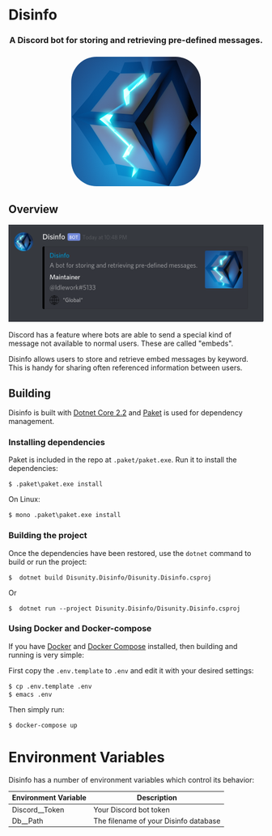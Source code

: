 # Disinfo

<h3 align="center">A Discord bot for storing and retrieving pre-defined messages.<h3>
<p align="center">
  <img style="border-radius: 50px" width="256" height="256" src="./logo.png">
</p>

## Overview

<p align="center">
  <img src="./example.png">
</p>

Discord has a feature where bots are able to send a special kind of message not available to normal users. These are called "embeds". 

Disinfo allows users to store and retrieve embed messages by keyword. This is handy for sharing often referenced information between users.


## Building

Disinfo is built with [Dotnet Core 2.2](https://dotnet.microsoft.com/download/dotnet-core/2.2) and [Paket](https://github.com/fsprojects/Paket) is used for dependency management.

### Installing dependencies

Paket is included in the repo at `.paket/paket.exe`. Run it to install the dependencies:

    $ .paket\paket.exe install

On Linux:

    $ mono .paket\paket.exe install

### Building the project

Once the dependencies have been restored, use the `dotnet` command to build or run the project:


    $  dotnet build Disunity.Disinfo/Disunity.Disinfo.csproj

Or

    $  dotnet run --project Disunity.Disinfo/Disunity.Disinfo.csproj

### Using Docker and Docker-compose

If you have [Docker](https://www.docker.com/) and [Docker Compose](https://docs.docker.com/compose/) installed, then building and running is very simple:


First copy the `.env.template` to `.env` and edit it with your desired settings:

    $ cp .env.template .env
    $ emacs .env

Then simply run:

    $ docker-compose up


# Environment Variables

Disinfo has a number of environment variables which control its behavior:

| Environment Variable | Description                     |
|----------------|---------------------------------------|
| Discord__Token | Your Discord bot token                |
| Db__Path       | The filename of your Disinfo database |

